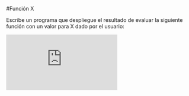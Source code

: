 #Función X

Escribe un programa que despliegue el resultado de evaluar la siguiente función con un valor para X dado por el usuario:

![equation](http://www.sciweavers.org/tex2img.php?eq=%20f%28x%29%20%3D%5Cbegin%7Bcases%7D2%20x%5E%7B2%7D%20%2B%204x%20%2B2%20%20%26%20x%20%3C%20-2%5C%5C2%20%26%20-2%20%3C%3D%20x%20%3C%200%5C%5C%203x%20%2B%201%20%26%20x%20%3E%3D%200%5Cend%7Bcases%7D%20&bc=White&fc=Black&im=jpg&fs=12&ff=arev&edit=0)
